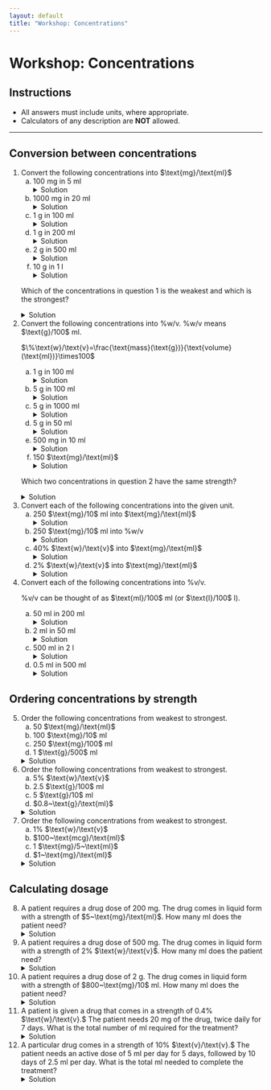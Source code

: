 ```yaml
---
layout: default
title: "Workshop: Concentrations"
---
```


<h1>Workshop: Concentrations</h1>

<div class="instructions">
    <h2>Instructions</h2>
    <ul>
        <li>All answers must include units, where appropriate.</li>
        <li>Calculators of any description are <strong>NOT</strong> allowed.</li>
    </ul>
</div>

<hr>

<h2>Conversion between concentrations</h2>
<ol>
    <li>Convert the following concentrations into $\text{mg}/\text{ml}$
        <ol type="a">
            <li>100 mg in 5 ml
                <details class="solution-details">
                    <summary>Solution</summary>
                    <div class="solution-content">
                        <p>$\frac{100~\text{mg}}{5~\text{ml}} = \textbf{20 mg/ml}$</p>
                    </div>
                </details>
            </li>
            <li>1000 mg in 20 ml
                <details class="solution-details">
                    <summary>Solution</summary>
                    <div class="solution-content">
                        <p>$\frac{1000~\text{mg}}{20~\text{ml}} = \textbf{50 mg/ml}$</p>
                    </div>
                </details>
            </li>
            <li>1 g in 100 ml
                <details class="solution-details">
                    <summary>Solution</summary>
                    <div class="solution-content">
                        <p>$1~\text{g} = 1000~\text{mg}$</p>
                        <p>$\frac{1000~\text{mg}}{100~\text{ml}} = \textbf{10 mg/ml}$</p>
                    </div>
                </details>
            </li>
            <li>1 g in 200 ml
                <details class="solution-details">
                    <summary>Solution</summary>
                    <div class="solution-content">
                        <p>$1~\text{g} = 1000~\text{mg}$</p>
                        <p>$\frac{1000~\text{mg}}{200~\text{ml}} = \textbf{5 mg/ml}$</p>
                    </div>
                </details>
            </li>
            <li>2 g in 500 ml
                <details class="solution-details">
                    <summary>Solution</summary>
                    <div class="solution-content">
                        <p>$2~\text{g} = 2000~\text{mg}$</p>
                        <p>$\frac{2000~\text{mg}}{500~\text{ml}} = \textbf{4 mg/ml}$</p>
                    </div>
                </details>
            </li>
            <li>10 g in 1 l
                <details class="solution-details">
                    <summary>Solution</summary>
                    <div class="solution-content">
                        <p>$10~\text{g} = 10000~\text{mg}$</p>
                        <p>$1~\text{l} = 1000~\text{ml}$</p>
                        <p>$\frac{10000~\text{mg}}{1000~\text{ml}} = \textbf{10 mg/ml}$</p>
                    </div>
                </details>
            </li>
        </ol>
        <p>Which of the concentrations in question 1 is the weakest and which is the strongest?</p>
        <details class="solution-details">
            <summary>Solution</summary>
            <div class="solution-content">
                <p>Weakest: <strong>2 g in 500 ml (4 mg/ml)</strong></p>
                <p>Strongest: <strong>1000 mg in 20 ml (50 mg/ml)</strong></p>
            </div>
        </details>
    </li>
    <li>Convert the following concentrations into %w/v. %w/v means $\text{g}/100$ ml.
        <p class="centered-formula">$\%\text{w}/\text{v}=\frac{\text{mass}(\text{g})}{\text{volume}(\text{ml})}\times100$</p>
        <ol type="a">
            <li>1 g in 100 ml
                <details class="solution-details">
                    <summary>Solution</summary>
                    <div class="solution-content">
                        <p>$\frac{1~\text{g}}{100~\text{ml}}\times100 = \textbf{1% w/v}$</p>
                    </div>
                </details>
            </li>
            <li>5 g in 100 ml
                <details class="solution-details">
                    <summary>Solution</summary>
                    <div class="solution-content">
                        <p>$\frac{5~\text{g}}{100~\text{ml}}\times100 = \textbf{5% w/v}$</p>
                    </div>
                </details>
            </li>
            <li>5 g in 1000 ml
                <details class="solution-details">
                    <summary>Solution</summary>
                    <div class="solution-content">
                        <p>$\frac{5~\text{g}}{1000~\text{ml}}\times100 = \textbf{0.5% w/v}$</p>
                    </div>
                </details>
            </li>
            <li>5 g in 50 ml
                <details class="solution-details">
                    <summary>Solution</summary>
                    <div class="solution-content">
                        <p>$\frac{5~\text{g}}{50~\text{ml}}\times100 = \textbf{10% w/v}$</p>
                    </div>
                </details>
            </li>
            <li>500 mg in 10 ml
                <details class="solution-details">
                    <summary>Solution</summary>
                    <div class="solution-content">
                        <p>$500~\text{mg} = 0.5~\text{g}$</p>
                        <p>$\frac{0.5~\text{g}}{10~\text{ml}}\times100 = \textbf{5% w/v}$</p>
                    </div>
                </details>
            </li>
            <li>150 $\text{mg}/\text{ml}$
                <details class="solution-details">
                    <summary>Solution</summary>
                    <div class="solution-content">
                        <p>$150~\text{mg}/\text{ml} = 15000~\text{mg}/100~\text{ml} = 15~\text{g}/100~\text{ml} = \textbf{15% w/v}$</p>
                    </div>
                </details>
            </li>
        </ol>
        <p>Which two concentrations in question 2 have the same strength?</p>
        <details class="solution-details">
            <summary>Solution</summary>
            <div class="solution-content">
                <p><strong>5 g in 100 ml (5% w/v) and 500 mg in 10 ml (5% w/v)</strong></p>
            </div>
        </details>
    </li>
    <li>Convert each of the following concentrations into the given unit.
        <ol type="a">
            <li>250 $\text{mg}/10$ ml into $\text{mg}/\text{ml}$
                <details class="solution-details">
                    <summary>Solution</summary>
                    <div class="solution-content">
                        <p>$\frac{250~\text{mg}}{10~\text{ml}} = \textbf{25 mg/ml}$</p>
                    </div>
                </details>
            </li>
            <li>250 $\text{mg}/10$ ml into %w/v
                <details class="solution-details">
                    <summary>Solution</summary>
                    <div class="solution-content">
                        <p>$250~\text{mg} = 0.25~\text{g}$</p>
                        <p>$\frac{0.25~\text{g}}{10~\text{ml}}\times100 = \textbf{2.5% w/v}$</p>
                    </div>
                </details>
            </li>
            <li>40% $\text{w}/\text{v}$ into $\text{mg}/\text{ml}$
                <details class="solution-details">
                    <summary>Solution</summary>
                    <div class="solution-content">
                        <p>$40\%~\text{w}/\text{v} = 40~\text{g}/100~\text{ml} = 40000~\text{mg}/100~\text{ml} = \textbf{400 mg/ml}$</p>
                    </div>
                </details>
            </li>
            <li>2% $\text{w}/\text{v}$ into $\text{mg}/\text{ml}$
                <details class="solution-details">
                    <summary>Solution</summary>
                    <div class="solution-content">
                        <p>$2\%~\text{w}/\text{v} = 2~\text{g}/100~\text{ml} = 2000~\text{mg}/100~\text{ml} = \textbf{20 mg/ml}$</p>
                    </div>
                </details>
            </li>
        </ol>
    </li>
    <li>Convert each of the following concentrations into %v/v.
        <p>%v/v can be thought of as $\text{ml}/100$ ml (or $\text{l}/100$ l).</p>
        <ol type="a">
            <li>50 ml in 200 ml
                <details class="solution-details">
                    <summary>Solution</summary>
                    <div class="solution-content">
                        <p>$\frac{50~\text{ml}}{200~\text{ml}}\times100 = \textbf{25% v/v}$</p>
                    </div>
                </details>
            </li>
            <li>2 ml in 50 ml
                <details class="solution-details">
                    <summary>Solution</summary>
                    <div class="solution-content">
                        <p>$\frac{2~\text{ml}}{50~\text{ml}}\times100 = \textbf{4% v/v}$</p>
                    </div>
                </details>
            </li>
            <li>500 ml in 2 l
                <details class="solution-details">
                    <summary>Solution</summary>
                    <div class="solution-content">
                        <p>$2~\text{l} = 2000~\text{ml}$</p>
                        <p>$\frac{500~\text{ml}}{2000~\text{ml}}\times100 = \textbf{25% v/v}$</p>
                    </div>
                </details>
            </li>
            <li>0.5 ml in 500 ml
                <details class="solution-details">
                    <summary>Solution</summary>
                    <div class="solution-content">
                        <p>$\frac{0.5~\text{ml}}{500~\text{ml}}\times100 = \textbf{0.1% v/v}$</p>
                    </div>
                </details>
            </li>
        </ol>
    </li>
</ol>

<h2>Ordering concentrations by strength</h2>
<ol start="5">
    <li>Order the following concentrations from weakest to strongest.
        <ol type="a">
            <li>50 $\text{mg}/\text{ml}$</li>
            <li>100 $\text{mg}/10$ ml</li>
            <li>250 $\text{mg}/100$ ml</li>
            <li>1 $\text{g}/500$ ml</li>
        </ol>
        <details class="solution-details">
            <summary>Solution</summary>
            <div class="solution-content">
                <p>Convert all to $\text{mg}/\text{ml}$ for comparison:</p>
                <p>A: $50~\text{mg}/\text{ml}$</p>
                <p>B: $100~\text{mg}/10~\text{ml} = 10~\text{mg}/\text{ml}$</p>
                <p>C: $250~\text{mg}/100~\text{ml} = 2.5~\text{mg}/\text{ml}$</p>
                <p>D: $1~\text{g}/500~\text{ml} = 1000~\text{mg}/500~\text{ml} = 2~\text{mg}/\text{ml}$</p>
                <p>Order: <strong>D (2 mg/ml), C (2.5 mg/ml), B (10 mg/ml), A (50 mg/ml)</strong></p>
            </div>
        </details>
    </li>
    <li>Order the following concentrations from weakest to strongest.
        <ol type="a">
            <li>5% $\text{w}/\text{v}$</li>
            <li>2.5 $\text{g}/100$ ml</li>
            <li>5 $\text{g}/10$ ml</li>
            <li>$0.8~\text{g}/\text{ml}$</li>
        </ol>
        <details class="solution-details">
            <summary>Solution</summary>
            <div class="solution-content">
                <p>Convert all to %w/v for comparison:</p>
                <p>A: $5\%~\text{w}/\text{v}$</p>
                <p>B: $2.5~\text{g}/100~\text{ml} = 2.5\%~\text{w}/\text{v}$</p>
                <p>C: $5~\text{g}/10~\text{ml} = 50~\text{g}/100~\text{ml} = 50\%~\text{w}/\text{v}$</p>
                <p>D: $0.8~\text{g}/\text{ml} = 80~\text{g}/100~\text{ml} = 80\%~\text{w}/\text{v}$</p>
                <p>Order: <strong>B (2.5% w/v), A (5% w/v), C (50% w/v), D (80% w/v)</strong></p>
            </div>
        </details>
    </li>
    <li>Order the following concentrations from weakest to strongest.
        <ol type="a">
            <li>1% $\text{w}/\text{v}$</li>
            <li>$100~\text{mcg}/\text{ml}$</li>
            <li>1 $\text{mg}/5~\text{ml}$</li>
            <li>$1~\text{mg}/\text{ml}$</li>
        </ol>
        <details class="solution-details">
            <summary>Solution</summary>
            <div class="solution-content">
                <p>Convert all to $\text{mg}/\text{ml}$ for comparison:</p>
                <p>A: $1\%~\text{w}/\text{v} = 1~\text{g}/100~\text{ml} = 1000~\text{mg}/100~\text{ml} = 10~\text{mg}/\text{ml}$</p>
                <p>B: $100~\text{mcg}/\text{ml} = 0.1~\text{mg}/\text{ml}$</p>
                <p>C: $1~\text{mg}/5~\text{ml} = 0.2~\text{mg}/\text{ml}$</p>
                <p>D: $1~\text{mg}/\text{ml}$</p>
                <p>Order: <strong>B (0.1 mg/ml), C (0.2 mg/ml), D (1 mg/ml), A (10 mg/ml)</strong></p>
            </div>
        </details>
    </li>
</ol>

<h2>Calculating dosage</h2>
<ol start="8">
    <li>A patient requires a drug dose of 200 mg. The drug comes in liquid form with a strength of $5~\text{mg}/\text{ml}$. How many ml does the patient need?
        <details class="solution-details">
            <summary>Solution</summary>
            <div class="solution-content">
                <p>Required volume = $\frac{200~\text{mg}}{5~\text{mg/ml}} = \textbf{40 ml}$</p>
            </div>
        </details>
    </li>
    <li>A patient requires a drug dose of 500 mg. The drug comes in liquid form with a strength of 2% $\text{w}/\text{v}$. How many ml does the patient need?
        <details class="solution-details">
            <summary>Solution</summary>
            <div class="solution-content">
                <p>$2\%~\text{w}/\text{v} = 2~\text{g}/100~\text{ml} = 2000~\text{mg}/100~\text{ml} = 20~\text{mg}/\text{ml}$</p>
                <p>Required volume = $\frac{500~\text{mg}}{20~\text{mg/ml}} = \textbf{25 ml}$</p>
            </div>
        </details>
    </li>
    <li>A patient requires a drug dose of 2 g. The drug comes in liquid form with a strength of $800~\text{mg}/10$ ml. How many ml does the patient need?
        <details class="solution-details">
            <summary>Solution</summary>
            <div class="solution-content">
                <p>$2~\text{g} = 2000~\text{mg}$</p>
                <p>Strength = $\frac{800~\text{mg}}{10~\text{ml}} = 80~\text{mg}/\text{ml}$</p>
                <p>Required volume = $\frac{2000~\text{mg}}{80~\text{mg/ml}} = \textbf{25 ml}$</p>
            </div>
        </details>
    </li>
    <li>A patient is given a drug that comes in a strength of 0.4% $\text{w}/\text{v}.$ The patient needs 20 mg of the drug, twice daily for 7 days. What is the total number of ml required for the treatment?
        <details class="solution-details">
            <summary>Solution</summary>
            <div class="solution-content">
                <p>$0.4\%~\text{w}/\text{v} = 0.4~\text{g}/100~\text{ml} = 400~\text{mg}/100~\text{ml} = 4~\text{mg}/\text{ml}$</p>
                <p>Total dose needed = $20~\text{mg} \times 2 (\text{times per day}) \times 7 (\text{days}) = 280~\text{mg}$</p>
                <p>Total volume = $\frac{280~\text{mg}}{4~\text{mg/ml}} = \textbf{70 ml}$</p>
            </div>
        </details>
    </li>
    <li>A particular drug comes in a strength of 10% $\text{v}/\text{v}.$ The patient needs an active dose of 5 ml per day for 5 days, followed by 10 days of 2.5 ml per day. What is the total ml needed to complete the treatment?
        <details class="solution-details">
            <summary>Solution</summary>
            <div class="solution-content">
                <p>Dose for first 5 days = $5~\text{ml/day} \times 5~\text{days} = 25~\text{ml}$</p>
                <p>Dose for next 10 days = $2.5~\text{ml/day} \times 10~\text{days} = 25~\text{ml}$</p>
                <p>Total active dose needed = $25~\text{ml} + 25~\text{ml} = 50~\text{ml}$</p>
                <p>Drug strength: $10\%~\text{v}/\text{v}$ means 10 ml of active drug in 100 ml of solution.</p>
                <p>Total solution needed = $\frac{50~\text{ml} (\text{active dose})}{10~\text{ml} (\text{active in 100ml solution})} \times 100~\text{ml} (\text{solution}) = \textbf{500 ml}$</p>
            </div>
        </details>
    </li>
</ol>
